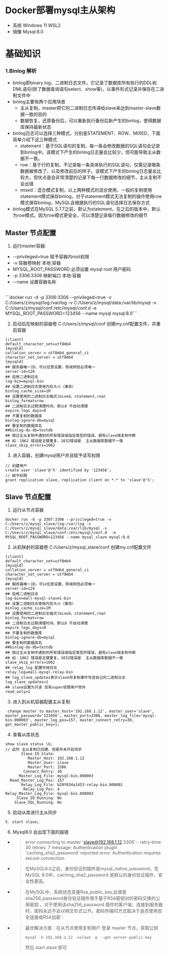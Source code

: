 # Docker部署mysql主从架构

* 系统 Windows 11 WSL2
* 镜像 Mysql:8.0

# 基础知识
### 1.Binlog 解析
* binlog即binary log，二进制日志文件。它记录了数据库所有执行的DDL和DML语句(除了数据查询语句select、show等)，以事件形式记录并保存在二进制文件中
* binlog主要有两个应用场景
  * 主从复制，master把它的二进制日志传递给slave来达到master-slave数据一致的目的
  * 数据恢复，还原备份后，可以重新执行备份后新产生的binlog，使得数据库保持最新状态
* binlog日志可以选择三种模式，分别是STATEMENT、ROW、MIXED，下面简单介绍下这三种模式
  * statement：基于SQL语句的复制，每一条会修改数据的SQL语句会记录到binlog中。该模式下产生的binlog日志量会比较少，但可能导致主从数据不一致。
  * row：基于行的复制，不记录每一条具体执行的SQL语句，仅需记录哪条数据被修改了，以及修改前后的样子。该模式下产生的binlog日志量会比较大，但优点是会非常清楚的记录下每一行数据修改的细节，主从复制不会出错
  * mixed：混合模式复制，以上两种模式的混合使用，一般的复制使用statement模式保存binlog，对于statement模式无法复制的操作使用row模式保存binlog，MySQL会根据执行的SQL语句选择日志保存方式
* binlog模式在MySQL 5.7.7之前，默认为statement，在之后的版本中，默认为row模式。因为row模式更安全，可以清楚记录每行数据修改的细节

## Master 节点配置
1. 运行master容器:
- --privileged=true 赋予容器内root权限
- -v 容器卷映射 本地:容器
- MYSQL_ROOT_PASSWORD 必须设置 mysql root 用户密码
- -p 3306:3306 映射端口 本地:容器
- --name 设置容器名称
<br>
```docker run -d -p 3306:3306 --privileged=true -v C:/Users/z/mysql/log:/var/log -v C:/Users/z/mysql/data:/var/lib/mysql -v C:/Users/z/mysql/conf:/etc/mysql/conf.d  -e MYSQL_ROOT_PASSWORD=123456 --name mysql mysql:8.0```

2. 启动后在映射的容器卷 C:/Users/z/mysql/conf 创建my.cnf配置文件，并重启容器
```
[client]
default_character_set=utf8mb4
[mysqld]
collation_server = utf8mb4_general_ci
character_set_server = utf8mb4
[mysqld]
## 服务器唯一ID，可以任意设置，局域网但必须唯一
server-id=128
## 启用二进制日志
log-bin=mysql-bin
## 设置二进制日志使用内存大小（事务）
binlog_cache_size=1M
## 设置使用的二进制日志格式(mixed，statement,row)
binlog_format=row
## 二进制日志过期清理时间，默认0 不自动清理
expire_logs_days=0
## 不要复制的数据库
binlog-ignore-db=mysql
## 要复制的数据库名
##binlog-do-db=testdb
## 跳过主从复制中遇到的所有错误或指定类型的错误，避免slave端复制中断
## 如：1062 错误是主键重复，1032错误是  主从数据库数据不一致
slave_skip_errors=1062
```
3. 进入容器，创建mysql用户并且赋予读写权限
```
// 创建用户
create user 'slave'@'%' identified by '123456';
// 赋予权限
grant replication slave, replication client on *.* to 'slave'@'%';
```

## Slave 节点配置
1. 运行从节点容器
```shell
docker run -d -p 3307:3306 --privileged=true -v C:/Users/z/mysql_slave/log:/var/log -v C:/Users/z/mysql_slave/data:/var/lib/mysql -v C:/Users/z/mysql_slave/conf:/etc/mysql/conf.d  -e MYSQL_ROOT_PASSWORD=123456 --name mysql_slave mysql:8.0
```
2. 从机映射的容器卷 C:/Users/z/mysql_slave/conf 创建my.cnf配置文件
```
[client]
default_character_set=utf8mb4
[mysqld]
collation_server = utf8mb4_general_ci
character_set_server = utf8mb4
[mysqld]
## 服务器唯一ID，可以任意设置，局域网但必须唯一
server-id=129
## 启用二进制日志
log-bin=mall-mysql-slave1-bin
## 设置二进制日志使用内存大小（事务）
binlog_cache_size=1M
## 设置使用的二进制日志格式(mixed，statement,row)
binlog_format=row
## 二进制日志过期清理时间，默认0 不自动清理
expire_logs_days=0
## 不要复制的数据库
binlog-ignore-db=mysql
## 要复制的数据库名
##binlog-do-db=testdb
## 跳过主从复制中遇到的所有错误或指定类型的错误，避免slave端复制中断
## 如：1062 错误是主键重复，1032错误是  主从数据库数据不一致
slave_skip_errors=1062
## relay_log 配置中继日志
relay_log=mall-mysql-relay-bin
## log_slave_updates表示slave将复制事件写进自己的二进制日志
log_slave_updates=1
## slave设置为只读 具有super权限用户除外
read_only=1
```
3. 进入到从机容器配置主从复制
```
 change master to master_host='192.168.1.12', master_user='slave', master_password='123456', master_port=3306, master_log_file='mysql-bin.000003', master_log_pos=157, master_connect_retry=30, get_master_public_key=1;
```
4. 查看从库状态
```
show slave status \G;
// 此时 主从复制已创建，但是并未开启同步
       Slave_IO_State:
          Master_Host: 192.168.1.12
          Master_User: slave
          Master_Port: 3306
        Connect_Retry: 30
      Master_Log_File: mysql-bin.000003
  Read_Master_Log_Pos: 157
       Relay_Log_File: b20f034a1453-relay-bin.000001
        Relay_Log_Pos: 4
Relay_Master_Log_File: mysql-bin.000003
     Slave_IO_Running: No
    Slave_SQL_Running: No
```
5. 启动从库进行主从同步
```
5. start slave;
```

6. Mysql8.0 会出现下面的报错
- > error connecting to master 'slave@192.168.1.12:3306' - retry-time: 30 retries: 7 message: Authentication plugin 'caching_sha2_password' reported error: Authentication requires secure connection.

- >在MySQL8.0之前，身份验证的插件是mysql_native_password，在MySQL 8.0中，caching_sha2_password 是默认的身份验证插件，安全性更高。

- >在MySQL中，系统状态变量Rsa_public_key,此值是sha256_password身份验证插件用于基于RSA密钥对的密码交换的公用密钥 。对于使用该sha256_password 插件的客户端，连接到服务器时，密码永远不会以明文形式公开。密码传输的方式取决于是否使用安全连接或RSA加密：

- > 最优解决方案：在从节点使用复制用户 登录 master 节点，获取公钥
  > ```
  > mysql -h 192.168.1.12 -uslave -p --get-server-public-key
  > ```
  > 然后 start slave 即可
